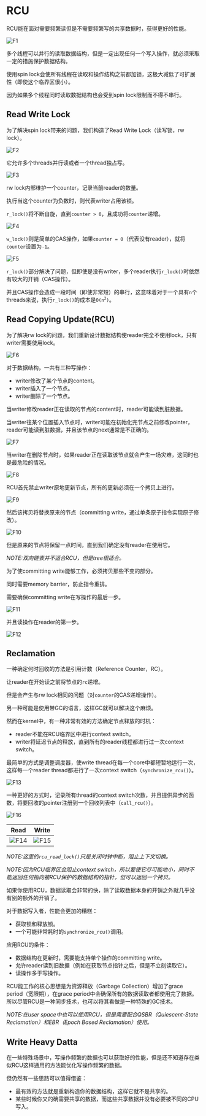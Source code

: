 # RCU

RCU能在面对需要频繁读但是不需要频繁写的共享数据时，获得更好的性能。

![F1](./F1.jpg)

多个线程可以并行的读取数据结构，但是一定出现任何一个写入操作，就必须采取一定的措施保护数据结构。

使用spin lock会使所有线程在读取和操作结构之前都加锁，这极大减低了可扩展性（即使这个临界区很小）。

因为如果多个线程同时读取数据结构也会受到spin lock限制而不得不串行。

## Read Write Lock

为了解决spin lock带来的问题，我们构造了Read Write Lock（读写锁，rw lock）。

![F2](./F2.jpg)

它允许多个threads并行读或者一个thread独占写。

![F3](./F3.jpg)

rw lock内部维护一个counter，记录当前reader的数量。

执行当这个counter为负数时，则代表writer占用该锁。

`r_lock()`将不断自旋，直到`counter > 0`，且成功将`counter`递增。

![F4](./F4.jpg)

`w_lock()`则是简单的CAS操作，如果`counter = 0`（代表没有reader），就将`counter`设置为`-1`。

![F5](./F5.jpg)

`r_lock()`部分解决了问题，但即使是没有writer，多个reader执行`r_lock()`时依然有较大的开销（CAS操作）。

并且CAS操作会造成一段时间（即使非常短）的串行，这意味着对于一个具有`n`个threads来说，执行`r_lock()`的成本是<code>O(n<sup>2</sup>)</code>。

## Read Copying Update(RCU)

为了解决rw lock的问题，我们重新设计数据结构使reader完全不使用lock，只有writer需要使用lock。

![F6](./F6.jpg)

对于数据结构，一共有三种写操作：
* writer修改了某个节点的content。
* writer插入了一个节点。
* writer删除了一个节点。

当writer修改reader正在读取的节点的content时，reader可能读到脏数据。

当writer往某个位置插入节点时，writer可能在初始化完节点之前修改pointer，reader可能读到脏数据，并且该节点的next通常是不正确的。

![F7](./F7.jpg)

当writer在删除节点时，如果reader正在读取该节点就会产生一场灾难，这同时也是最危险的情况。

![F8](./F8.jpg)

RCU首先禁止writer原地更新节点，所有的更新必须在一个拷贝上进行。

![F9](./F9.jpg)

然后该拷贝将替换原来的节点（committing write，通过单条原子指令实现原子修改）。

![F10](./F10.jpg)

但是原来的节点将保留一点时间，直到我们确定没有reader在使用它。

*NOTE:双向链表并不适合RCU，但是tree很适合。*

为了使committing write能够工作，必须拷贝那些不变的部分。

同时需要memory barrier，防止指令重排。

需要确保committing write在写操作的最后一步。

![F11](./F11.jpg)

并且读操作在reader的第一步。

![F12](./F12.jpg)

## Reclamation

一种确定何时回收的方法是引用计数（Reference Counter，RC）。

让reader在开始读之前将节点的`rc`递增。

但是会产生与rw lock相同的问题（对`counter`的CAS递增操作）。

另一种可能是使用带GC的语言，这样GC就可以解决这个麻烦。

然而在kernel中，有一种非常有效的方法确定节点释放的时机：
* reader不能在RCU临界区中进行context switch。
* writer将延迟节点的释放，直到所有的reader线程都进行过一次context switch。

最简单的方式是调整调度器，使write thread在每一个core中都短暂地运行一次，这样每一个reader thread都进行了一次context switch（`synchronize_rcu()`）。

![F13](./F13.jpg)

一种更好的方式时，记录所有thread的context switch次数，并且提供异步的函数，将要回收的pointer注册到一个回收列表中（`call_rcu()`）。

![F16](./F16.jpg)

|Read|Write|
|-|-|
|![F14](./F14.jpg)|![F15](./F15.jpg)|

*NOTE:这里的`rcu_read_lock()`只是关闭时钟中断，阻止上下文切换。*

*NOTE:因为RCU临界区会阻止context switch，所以要使它尽可能地小，同时不能返回任何指向被RCU保护的数据结构的指针，但可以返回一个拷贝。*

如果你使用RCU，数据读取会非常的快，除了读取数据本身的开销之外就几乎没有别的额外的开销了。

对于数据写入者，性能会更加的糟糕：
* 获取锁和释放锁。
* 一个可能非常耗时的`synchronize_rcu()`调用。

应用RCU的条件：
* 数据结构在更新时，需要能支持单个操作的committing write。
* 允许reader读到旧数据（例如在获取节点指针之后，但是不立刻读取它）。
* 读操作多于写操作。

RCU能工作的核心思想是为资源释放（Garbage Collection）增加了grace period（宽限期），在grace period中会确保所有的数据读取者都使用完了数据。所以尽管RCU是一种同步技术，也可以将其看做是一种特殊的GC技术。

*NOTE:在user space中也可以使用RCU，但是需要配合QSBR（Quiescent-State Reclamation）和EBR（Epoch Based Reclamation）使用。*

## Write Heavy Datta

在一些特殊场景中，写操作频繁的数据也可以获取好的性能，但是还不知道存在类似RCU这样通用的方法能优化写操作频繁的数据。

但仍然有一些思路可以值得借鉴：
* 最有效的方法就是重新构造你的数据结构，这样它就不是共享的。
* 某些时候你又的确需要共享的数据，而这些共享数据并没有必要被不同的CPU写入。
